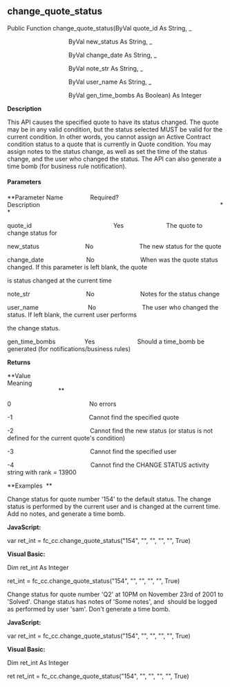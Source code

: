 change_quote_status
---------------------

Public Function change_quote_status(ByVal quote_id As String, _

                                    ByVal new_status As String, _

                                    ByVal change_date As String, _

                                    ByVal note_str As String, _

                                    ByVal user_name As String, _

                                    ByVal gen_time_bombs As Boolean) As Integer

**Description**

This API causes the specified quote to have its status changed. The quote may be in any valid condition, but the status selected MUST be valid for the current condition. In other words, you cannot assign an Active Contract condition status to a quote that is currently in Quote condition. You may assign notes to the status change, as well as set the time of the status change, and the user who changed the status. The API can also generate a time bomb (for business rule notification).

#### Parameters
**Parameter Name                Required?             Description                                                                                                          **

quote_id                                                Yes                         The quote to change status for

new_status                           No                           The new status for the quote

change_date                         No                           When was the quote status changed. If this parameter is left blank, the quote

is status changed at the current time

note_str                                 No                           Notes for the status change

user_name                             No                           The user who changed the status. If left blank, the current user performs

the change status.

gen_time_bombs                 Yes                         Should a time_bomb be generated (for notifications/business rules)

**Returns**

**Value                                     Meaning                                                                                                                                               **

0                                              No errors

-1                                             Cannot find the specified quote

-2                                             Cannot find the new status (or status is not defined for the current quote's condition)

-3                                             Cannot find the specified user

-4                                             Cannot find the CHANGE STATUS activity string with rank = 13900

**Examples  **

 Change status for quote number '154' to the default status. The change status is performed by the current user and is changed at the current time. Add no notes, and generate a time bomb.

**JavaScript:**

var ret_int = fc_cc.change_quote_status("154", "", "", "", "", True)

**Visual Basic:**

Dim ret_int As Integer

ret_int = fc_cc.change_quote_status("154", "", "", "", "", True)

 Change status for quote number 'Q2' at 10PM on November 23rd of 2001 to 'Solved'. Change status has notes of 'Some notes', and  should be logged as performed by user 'sam'. Don't generate a time bomb.

**JavaScript:**

var ret_int = fc_cc.change_quote_status("154", "", "", "", "", True)

**Visual Basic:**

Dim ret_int As Integer

ret ret_int = fc_cc.change_quote_status("154", "", "", "", "", True)